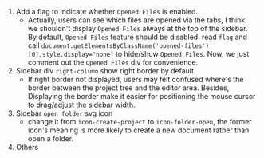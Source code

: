 1. Add a flag to indicate whether `Opened Files` is enabled.
   - Actually, users can see which files are opened via the tabs, I think we shouldn't display `Opened Files` always at the top of the sidebar. By default, `Opened Files` feature should be disabled.
   read `flag` and call `document.getElementsByClassName('opened-files')[0].style.display="none"` to hide/show `Opened Files`.
   Now, we just comment out the `Opened Files` div for convenience.
2. Sidebar div `right-column` show right border by default.
   - If right border not displayed, users may felt confused where's the border between the project tree and the editor area. Besides, Displaying the border make it easier for positioning the mouse cursor to drag/adjust the sidebar width.
3. Sidebar `open folder` svg icon
   - change it from `icon-create-project` to `icon-folder-open`, the former icon's meaning is more likely to create a new document rather than open a folder.
4. Others
